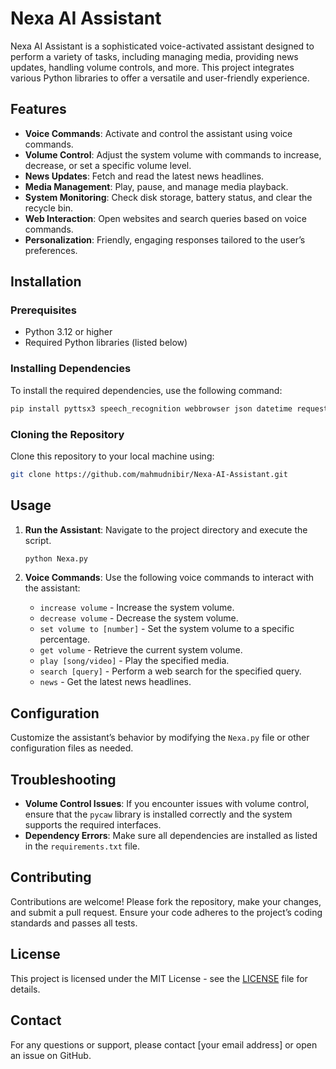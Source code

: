 
# Nexa AI Assistant

Nexa AI Assistant is a sophisticated voice-activated assistant designed to perform a variety of tasks, including managing media, providing news updates, handling volume controls, and more. This project integrates various Python libraries to offer a versatile and user-friendly experience.

## Features

- **Voice Commands**: Activate and control the assistant using voice commands.
- **Volume Control**: Adjust the system volume with commands to increase, decrease, or set a specific volume level.
- **News Updates**: Fetch and read the latest news headlines.
- **Media Management**: Play, pause, and manage media playback.
- **System Monitoring**: Check disk storage, battery status, and clear the recycle bin.
- **Web Interaction**: Open websites and search queries based on voice commands.
- **Personalization**: Friendly, engaging responses tailored to the user’s preferences.

## Installation

### Prerequisites

- Python 3.12 or higher
- Required Python libraries (listed below)

### Installing Dependencies

To install the required dependencies, use the following command:

```sh
pip install pyttsx3 speech_recognition webbrowser json datetime requests apscheduler psutil random pytz sklearn pycaw
```

### Cloning the Repository

Clone this repository to your local machine using:

```sh
git clone https://github.com/mahmudnibir/Nexa-AI-Assistant.git
```

## Usage

1. **Run the Assistant**: Navigate to the project directory and execute the script.

   ```sh
   python Nexa.py
   ```

2. **Voice Commands**: Use the following voice commands to interact with the assistant:
   - `increase volume` - Increase the system volume.
   - `decrease volume` - Decrease the system volume.
   - `set volume to [number]` - Set the system volume to a specific percentage.
   - `get volume` - Retrieve the current system volume.
   - `play [song/video]` - Play the specified media.
   - `search [query]` - Perform a web search for the specified query.
   - `news` - Get the latest news headlines.

## Configuration

Customize the assistant’s behavior by modifying the `Nexa.py` file or other configuration files as needed.

## Troubleshooting

- **Volume Control Issues**: If you encounter issues with volume control, ensure that the `pycaw` library is installed correctly and the system supports the required interfaces.
- **Dependency Errors**: Make sure all dependencies are installed as listed in the `requirements.txt` file.

## Contributing

Contributions are welcome! Please fork the repository, make your changes, and submit a pull request. Ensure your code adheres to the project’s coding standards and passes all tests.

## License

This project is licensed under the MIT License - see the [LICENSE](LICENSE) file for details.

## Contact

For any questions or support, please contact [your email address] or open an issue on GitHub.
